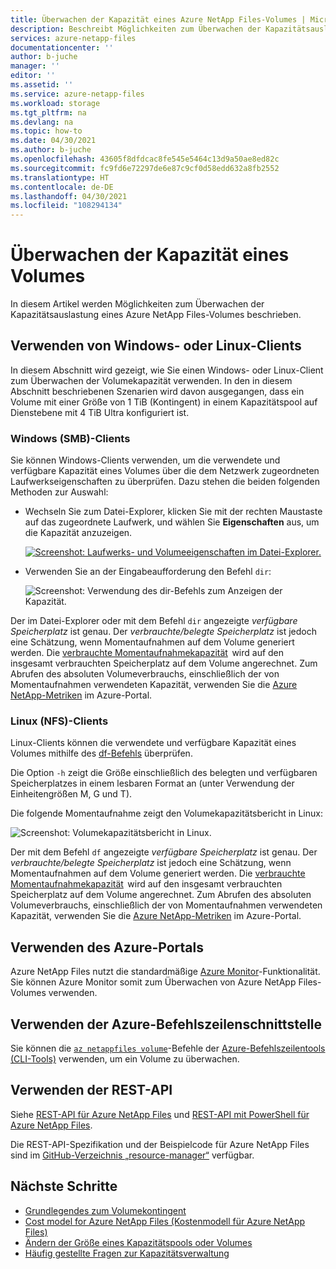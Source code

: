```yaml
---
title: Überwachen der Kapazität eines Azure NetApp Files-Volumes | Microsoft-Dokumentation
description: Beschreibt Möglichkeiten zum Überwachen der Kapazitätsauslastung eines Azure NetApp Files-Volumes.
services: azure-netapp-files
documentationcenter: ''
author: b-juche
manager: ''
editor: ''
ms.assetid: ''
ms.service: azure-netapp-files
ms.workload: storage
ms.tgt_pltfrm: na
ms.devlang: na
ms.topic: how-to
ms.date: 04/30/2021
ms.author: b-juche
ms.openlocfilehash: 43605f8dfdcac8fe545e5464c13d9a50ae8ed82c
ms.sourcegitcommit: fc9fd6e72297de6e87c9cf0d58edd632a8fb2552
ms.translationtype: HT
ms.contentlocale: de-DE
ms.lasthandoff: 04/30/2021
ms.locfileid: "108294134"
---
```

# <a name="monitor-the-capacity-of-a-volume"></a>Überwachen der Kapazität eines Volumes  

In diesem Artikel werden Möglichkeiten zum Überwachen der Kapazitätsauslastung eines Azure NetApp Files-Volumes beschrieben.  

## <a name="using-windows-or-linux-clients"></a>Verwenden von Windows- oder Linux-Clients

In diesem Abschnitt wird gezeigt, wie Sie einen Windows- oder Linux-Client zum Überwachen der Volumekapazität verwenden. In den in diesem Abschnitt beschriebenen Szenarien wird davon ausgegangen, dass ein Volume mit einer Größe von 1 TiB (Kontingent) in einem Kapazitätspool auf Dienstebene mit 4 TiB Ultra konfiguriert ist. 

### <a name="windows-smb-clients"></a>Windows (SMB)-Clients

Sie können Windows-Clients verwenden, um die verwendete und verfügbare Kapazität eines Volumes über die dem Netzwerk zugeordneten Laufwerkseigenschaften zu überprüfen. Dazu stehen die beiden folgenden Methoden zur Auswahl: 

* Wechseln Sie zum Datei-Explorer, klicken Sie mit der rechten Maustaste auf das zugeordnete Laufwerk, und wählen Sie **Eigenschaften** aus, um die Kapazität anzuzeigen.  

    [ ![Screenshot: Laufwerks- und Volumeeigenschaften im Datei-Explorer.](../media/azure-netapp-files/monitor-explorer-drive-properties.png) ](../media/azure-netapp-files/monitor-explorer-drive-properties.png#lightbox)

* Verwenden Sie an der Eingabeaufforderung den Befehl `dir`: 

    ![Screenshot: Verwendung des dir-Befehls zum Anzeigen der Kapazität.](../media/azure-netapp-files/monitor-volume-properties-dir-command.png) 

Der im Datei-Explorer oder mit dem Befehl `dir` angezeigte *verfügbare Speicherplatz* ist genau. Der *verbrauchte/belegte Speicherplatz* ist jedoch eine Schätzung, wenn Momentaufnahmen auf dem Volume generiert werden. Die [verbrauchte Momentaufnahmekapazität](azure-netapp-files-cost-model.md#capacity-consumption-of-snapshots)  wird auf den insgesamt verbrauchten Speicherplatz auf dem Volume angerechnet. Zum Abrufen des absoluten Volumeverbrauchs, einschließlich der von Momentaufnahmen verwendeten Kapazität, verwenden Sie die [Azure NetApp-Metriken](azure-netapp-files-metrics.md#volumes) im Azure-Portal. 

### <a name="linux-nfs-clients"></a>Linux (NFS)-Clients 

Linux-Clients können die verwendete und verfügbare Kapazität eines Volumes mithilfe des [df-Befehls](https://linux.die.net/man/1/df) überprüfen.  

Die Option `-h` zeigt die Größe einschließlich des belegten und verfügbaren Speicherplatzes in einem lesbaren Format an (unter Verwendung der Einheitengrößen M, G und T).

Die folgende Momentaufnahme zeigt den Volumekapazitätsbericht in Linux:

![Screenshot: Volumekapazitätsbericht in Linux.](../media/azure-netapp-files/monitor-volume-properties-linux-command.png) 

Der mit dem Befehl `df` angezeigte *verfügbare Speicherplatz* ist genau. Der *verbrauchte/belegte Speicherplatz* ist jedoch eine Schätzung, wenn Momentaufnahmen auf dem Volume generiert werden. Die [verbrauchte Momentaufnahmekapazität](azure-netapp-files-cost-model.md#capacity-consumption-of-snapshots)  wird auf den insgesamt verbrauchten Speicherplatz auf dem Volume angerechnet. Zum Abrufen des absoluten Volumeverbrauchs, einschließlich der von Momentaufnahmen verwendeten Kapazität, verwenden Sie die [Azure NetApp-Metriken](azure-netapp-files-metrics.md#volumes) im Azure-Portal. 

## <a name="using-azure-portal"></a>Verwenden des Azure-Portals
Azure NetApp Files nutzt die standardmäßige [Azure Monitor](/azure/azure-monitor/overview)-Funktionalität. Sie können Azure Monitor somit zum Überwachen von Azure NetApp Files-Volumes verwenden.  

## <a name="using-azure-cli"></a>Verwenden der Azure-Befehlszeilenschnittstelle  

Sie können die [`az netappfiles volume`](/cli/azure/netappfiles/volume?view=azure-cli-latest&preserve-view=true)-Befehle der [Azure-Befehlszeilentools (CLI-Tools)](azure-netapp-files-sdk-cli.md) verwenden, um ein Volume zu überwachen.
 
## <a name="using-rest-api"></a>Verwenden der REST-API  

Siehe [REST-API für Azure NetApp Files](azure-netapp-files-develop-with-rest-api.md) und [REST-API mit PowerShell für Azure NetApp Files](develop-rest-api-powershell.md). 

Die REST-API-Spezifikation und der Beispielcode für Azure NetApp Files sind im [GitHub-Verzeichnis „resource-manager“](https://github.com/Azure/azure-rest-api-specs/tree/master/specification/netapp/resource-manager/Microsoft.NetApp/stable) verfügbar. 

## <a name="next-steps"></a>Nächste Schritte

* [Grundlegendes zum Volumekontingent](volume-quota-introduction.md)
* [Cost model for Azure NetApp Files (Kostenmodell für Azure NetApp Files)](azure-netapp-files-cost-model.md)
* [Ändern der Größe eines Kapazitätspools oder Volumes](azure-netapp-files-resize-capacity-pools-or-volumes.md)
* [Häufig gestellte Fragen zur Kapazitätsverwaltung](azure-netapp-files-faqs.md#capacity-management-faqs)